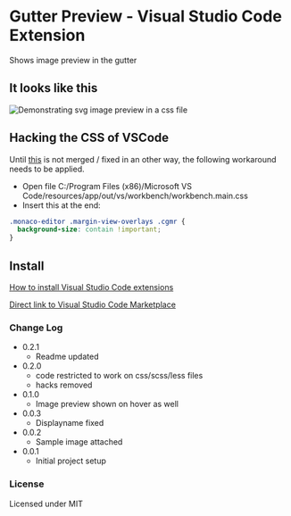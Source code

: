 # Gutter Preview - Visual Studio Code Extension

Shows image preview in the gutter

## It looks like this

![Demonstrating svg image preview in a css file](https://raw.githubusercontent.com/kisstkondoros/gutter-preview/master/images/sample.png)

## Hacking the CSS of VSCode
Until [this](https://github.com/Microsoft/vscode/pull/6553) is not merged / fixed in an other way, the following workaround needs to be applied.
  
- Open file C:/Program Files (x86)/Microsoft VS Code/resources/app/out/vs/workbench/workbench.main.css
- Insert this at the end:
```css
.monaco-editor .margin-view-overlays .cgmr {
  background-size: contain !important;
}
``` 

## Install

[How to install Visual Studio Code extensions](https://code.visualstudio.com/docs/editor/extension-gallery)

[Direct link to Visual Studio Code Marketplace](https://marketplace.visualstudio.com/items?itemName=kisstkondoros.vscode-gutter-preview)

### Change Log
 - 0.2.1
   - Readme updated  
 - 0.2.0 
   - code restricted to work on css/scss/less files
   - hacks removed
- 0.1.0
  - Image preview shown on hover as well
- 0.0.3
  - Displayname fixed
- 0.0.2
  - Sample image attached
- 0.0.1
  - Initial project setup

### License

Licensed under MIT
